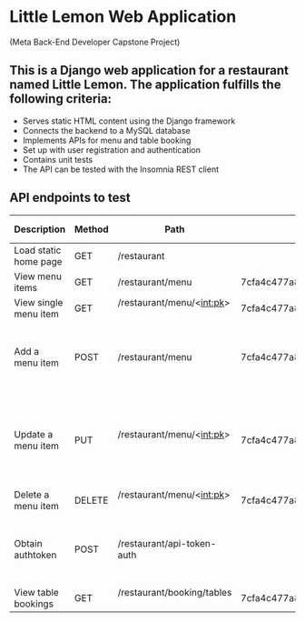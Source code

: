 # Little Lemon Web Application
(Meta Back-End Developer Capstone Project)

## This is a Django web application for a restaurant named Little Lemon. The application fulfills the following criteria:
- Serves static HTML content using the Django framework
- Connects the backend to a MySQL database
- Implements APIs for menu and table booking
- Set up with user registration and authentication
- Contains unit tests
- The API can be tested with the Insomnia REST client

## API endpoints to test
| Description           | Method | Path                        | Token                                    | Form/JSON payload                                                         |
|-----------------------|--------|-----------------------------|------------------------------------------|---------------------------------------------------------------------------|
| Load static home page | GET    | /restaurant ‎ ‎ ‎ ‎ ‎ ‎ ‎ ‎ ‎ ‎ ‎ ‎                 |                                          |                                                                           |
| View menu items       | GET    | /restaurant/menu             ‎ ‎ ‎ ‎ ‎ ‎ ‎ ‎ ‎ ‎ ‎ ‎| 7cfa4c477a8dbea1b8df7a720a494bebe762d142 |                                                                           |
| View single menu item | GET    | /restaurant/menu/<<int:pk>>  ‎ ‎ ‎ ‎ ‎ ‎ ‎ ‎ ‎ ‎ ‎ ‎| 7cfa4c477a8dbea1b8df7a720a494bebe762d142 |                                                                           |
| Add a menu item       | POST   | /restaurant/menu ‎ ‎ ‎ ‎ ‎ ‎ ‎ ‎ ‎ ‎ ‎ ‎            | 7cfa4c477a8dbea1b8df7a720a494bebe762d142 | { "title": "Burger", "price": "4.00", "inventory": 10 }              |
| Update a menu item    | PUT    | /restaurant/menu/<<int:pk>> ‎ ‎ ‎ ‎ ‎ ‎ ‎ ‎ ‎ ‎ ‎ ‎ | 7cfa4c477a8dbea1b8df7a720a494bebe762d142 | { "id": 2,	"title": "Spaghetti Bolognese",	"price": "7.00",	"inventory": 20 } |
| Delete a menu item    | DELETE | /restaurant/menu/<<int:pk>> ‎ ‎ ‎ ‎ ‎ ‎ ‎ ‎ ‎ ‎ ‎ ‎ | 7cfa4c477a8dbea1b8df7a720a494bebe762d142 |                                                                           |
| Obtain authtoken      | POST   | /restaurant/api-token-auth ‎ ‎ ‎ ‎ ‎ ‎  ‎ ‎ ‎ ‎ ‎ ‎ |                                          | { "username": "testuser",	"password": "loremipsum" }                       |
| View table bookings   | GET    | /restaurant/booking/tables ‎ ‎ ‎ ‎ ‎ ‎ ‎ ‎ ‎ ‎ ‎ ‎  | 7cfa4c477a8dbea1b8df7a720a494bebe762d142 |                                                                           |
